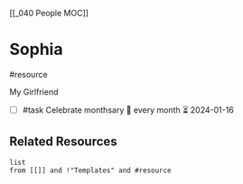 [[_040 People MOC]]
# Sophia
#resource 

My Girlfriend

- [ ] #task Celebrate monthsary 🔁 every month ⏳ 2024-01-16

## Related Resources
```dataview
list
from [[]] and !"Templates" and #resource
```